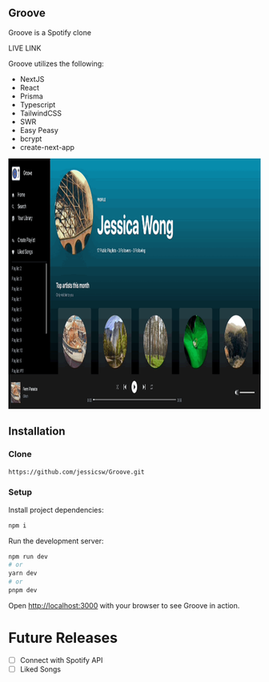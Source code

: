 ## Groove

Groove is a Spotify clone 

LIVE LINK

Groove utilizes the following:

* NextJS
* React
* Prisma
* Typescript
* TailwindCSS
* SWR
* Easy Peasy
* bcrypt
* create-next-app

<img width="550" height="500" src="/demo/demo.gif">

## Installation

### Clone

```bash
https://github.com/jessicsw/Groove.git
```

### Setup

Install project dependencies:

```bash
npm i
```

Run the development server:

```bash
npm run dev
# or
yarn dev
# or
pnpm dev
```

Open [http://localhost:3000](http://localhost:3000) with your browser to see Groove in action.

# Future Releases

- [ ] Connect with Spotify API
- [ ] Liked Songs
